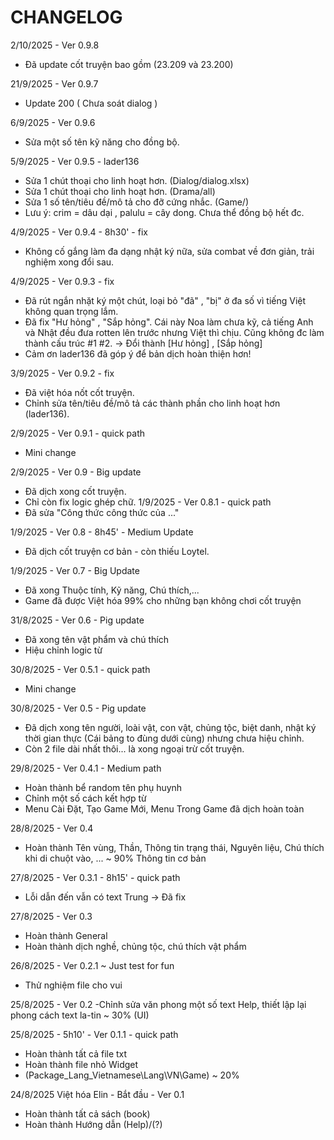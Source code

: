 # CHANGELOG

2/10/2025 - Ver 0.9.8
- Đã update cốt truyện bao gồm (23.209 và 23.200)

21/9/2025 - Ver 0.9.7
- Update 200 ( Chưa soát dialog )
  
6/9/2025 - Ver 0.9.6
- Sửa một số tên kỹ năng cho đồng bộ.

5/9/2025 - Ver 0.9.5 - lader136
- Sửa 1 chút thoại cho linh hoạt hơn. (Dialog/dialog.xlsx)
- Sửa 1 chút thoại cho linh hoạt hơn. (Drama/all)
- Sửa 1 số tên/tiêu đề/mô tả cho đỡ cứng nhắc. (Game/)
- Lưu ý: crim = dâu dại , palulu = cây dong. Chưa thể đồng bộ hết đc.

4/9/2025 - Ver 0.9.4 - 8h30' - fix
- Không cố gắng làm đa dạng nhật ký nữa, sửa combat về đơn giản, trải nghiệm xong đổi sau.

4/9/2025 - Ver 0.9.3 - fix
- Đã rút ngắn nhặt ký một chút, loại bỏ "đã" , "bị" ở đa số vì tiếng Việt không quan trọng lắm.
- Đã fix "Hư hỏng" , "Sắp hỏng". Cái này Noa làm chưa kỹ, cả tiếng Anh và Nhật đều đưa rotten lên trước nhưng Việt thì chịu. Cũng không đc làm thành cấu trúc #1 #2. -> Đổi thành [Hư hỏng] , [Sắp hỏng]
- Cảm ơn lader136 đã góp ý để bản dịch hoàn thiện hơn!

3/9/2025 - Ver 0.9.2 - fix
- Đã việt hóa nốt cốt truyện.
- Chỉnh sửa tên/tiêu đề/mô tả các thành phần cho linh hoạt hơn (lader136).

2/9/2025 - Ver 0.9.1 - quick path
- Mini change

2/9/2025 - Ver 0.9 - Big update
- Đã dịch xong cốt truyện.
- Chỉ còn fix logic ghép chữ.
1/9/2025 - Ver 0.8.1 - quick path
- Đã sửa "Công thức công thức của ..."

1/9/2025 - Ver 0.8 - 8h45' - Medium Update
- Đã dịch cốt truyện cơ bản - còn thiếu Loytel.

1/9/2025 - Ver 0.7 - Big Update
- Đã xong Thuộc tính, Kỹ năng, Chú thích,...
- Game đã được Việt hóa 99% cho những bạn không chơi cốt truyện

31/8/2025 - Ver 0.6 - Pig update
- Đã xong tên vật phẩm và chú thích
- Hiệu chỉnh logic từ

30/8/2025 - Ver 0.5.1 - quick path
- Mini change

30/8/2025 - Ver 0.5 - Pig update
- Đã dịch xong tên người, loài vật, con vật, chủng tộc, biệt danh, nhật ký thời gian thực (Cái bảng to đùng dưới cùng) nhưng chưa hiệu chỉnh.
- Còn 2 file dài nhất thôi... là xong ngoại trừ cốt truyện.

29/8/2025 - Ver 0.4.1 - Medium path
- Hoàn thành bể random tên phụ huynh
- Chỉnh một số cách kết hợp từ
- Menu Cài Đặt, Tạo Game Mới, Menu Trong Game đã dịch hoàn toàn

28/8/2025 - Ver 0.4
- Hoàn thành Tên vùng, Thần, Thông tin trạng thái, Nguyên liệu, Chú thích khi di chuột vào, ... ~ 90% Thông tin cơ bản

27/8/2025 - Ver 0.3.1 - 8h15' - quick path
- Lỗi dẫn đến vẫn có text Trung -> Đã fix

27/8/2025 - Ver 0.3
- Hoàn thành General
- Hoàn thành dịch nghề, chủng tộc, chú thích vật phẩm

26/8/2025 - Ver 0.2.1 ~ Just test for fun
- Thử nghiệm file cho vui

25/8/2025 - Ver 0.2
-Chỉnh sửa văn phong một số text Help, thiết lập lại phong cách text la-tin
~ 30% (UI)

25/8/2025 - 5h10' - Ver 0.1.1 - quick path
- Hoàn thành tất cả file txt
- Hoàn thành file nhỏ Widget
- (Package_Lang_Vietnamese\Lang\VN\Game) ~ 20%

24/8/2025 Việt hóa Elin - Bắt đầu - Ver 0.1
- Hoàn thành tất cả sách (book)
- Hoàn thành Hướng dẫn (Help)/(?)
